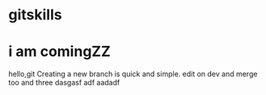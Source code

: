 # gitskills
# i am comingZZ
hello,git
Creating a new branch is quick and simple.
edit on dev and merge too and three
dasgasf adf aadadf
